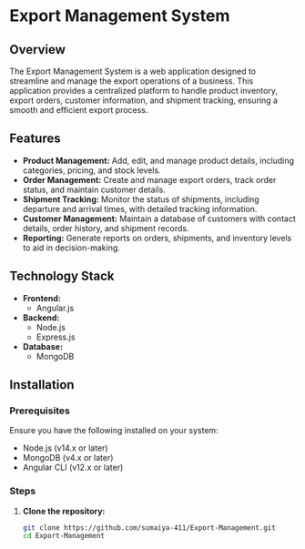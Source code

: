 # Export Management System

## Overview

The Export Management System is a web application designed to streamline and manage the export operations of a business. This application provides a centralized platform to handle product inventory, export orders, customer information, and shipment tracking, ensuring a smooth and efficient export process.

## Features

- **Product Management:** Add, edit, and manage product details, including categories, pricing, and stock levels.
- **Order Management:** Create and manage export orders, track order status, and maintain customer details.
- **Shipment Tracking:** Monitor the status of shipments, including departure and arrival times, with detailed tracking information.
- **Customer Management:** Maintain a database of customers with contact details, order history, and shipment records.
- **Reporting:** Generate reports on orders, shipments, and inventory levels to aid in decision-making.

## Technology Stack

- **Frontend:**
  - Angular.js
- **Backend:**
  - Node.js
  - Express.js
- **Database:**
  - MongoDB

## Installation

### Prerequisites

Ensure you have the following installed on your system:

- Node.js (v14.x or later)
- MongoDB (v4.x or later)
- Angular CLI (v12.x or later)

### Steps

1. **Clone the repository:**

   ```bash
   git clone https://github.com/sumaiya-411/Export-Management.git
   cd Export-Management
